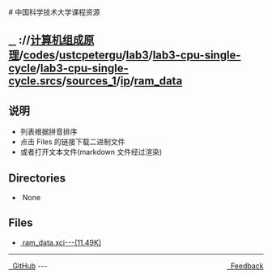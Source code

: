 
<head>
    <meta http-equiv="content-type" content="text/html; charset=utf-8">
    <link rel="stylesheet" href="https://use.fontawesome.com/releases/v5.8.1/css/all.css" integrity="sha384-50oBUHEmvpQ+1lW4y57PTFmhCaXp0ML5d60M1M7uH2+nqUivzIebhndOJK28anvf" crossorigin="anonymous">
    <title> 中国科学技术大学课程资源</title>
</head>
# 中国科学技术大学课程资源

<div>
  <h2>
    <a href="../index.html">&nbsp;&nbsp;<i class="fas fa-backward"></i>&nbsp;</a>
    :/<a href="../../../../../../../../../index.html"><i class="fas fa-home"></i></a>/<a href="../../../../../../../../index.html">计算机组成原理</a>/<a href="../../../../../../../index.html">codes</a>/<a href="../../../../../../index.html">ustcpetergu</a>/<a href="../../../../../index.html">lab3</a>/<a href="../../../../index.html">lab3-cpu-single-cycle</a>/<a href="../../../index.html">lab3-cpu-single-cycle.srcs</a>/<a href="../../index.html">sources_1</a>/<a href="../index.html">ip</a>/<a href="index.html">ram_data</a>
  </h2>
</div>

## 说明
- 列表根据拼音排序
- 点击 Files 的链接下载二进制文件
- 或者打开文本文件(markdown 文件经过渲染)

<h2> Directories &nbsp; <a href="http://downgit.zhoudaxiaa.com/#/home?url=https://github.com/USTC-Resource/USTC-Course/tree/master/计算机组成原理/codes/ustcpetergu/lab3/lab3-cpu-single-cycle/lab3-cpu-single-cycle.srcs/sources_1/ip/ram_data" style="color:red;text-decoration:underline;" target="_black"><i class="fas fa-download"></i></a></h2>

<ul><li><i class="fas fa-meh"></i>&nbsp;None</li></ul>

## Files
<ul><li><a href="https://raw.githubusercontent.com/USTC-Resource/USTC-Course/master/计算机组成原理/codes/ustcpetergu/lab3/lab3-cpu-single-cycle/lab3-cpu-single-cycle.srcs/sources_1/ip/ram_data/ram_data.xci"><i class="fas fa-file"></i>&nbsp;ram_data.xci---(11.49K)</a></li></ul>

---
<div style="text-decration:underline;display:inline">
  <a href="https://github.com/USTC-Resource/USTC-Course.git" target="_blank" rel="external"><i class="fab fa-github"></i>&nbsp; GitHub</a>
  <a href="mailto:&#122;huheqin1@gmail.com?subject=反馈与建议" style="float:right" target="_blank" rel="external"><i class="fas fa-envelope"></i>&nbsp; Feedback</a>
</div>
---


